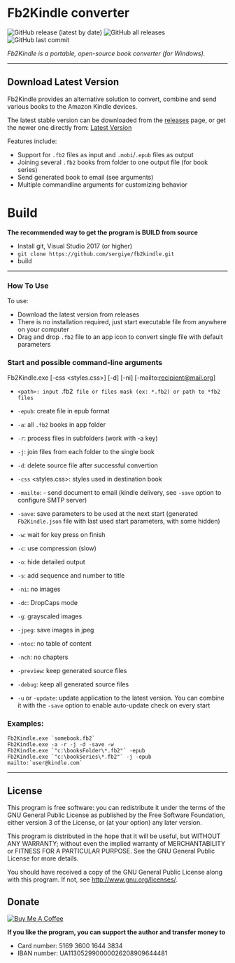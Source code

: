 # Fb2Kindle converter

![GitHub release (latest by date)](https://img.shields.io/github/v/release/sergiye/fb2kindle?style=plastic)
![GitHub all releases](https://img.shields.io/github/downloads/sergiye/fb2kindle/total?style=plastic)
![GitHub last commit](https://img.shields.io/github/last-commit/sergiye/fb2kindle?style=plastic)

*Fb2Kindle is a portable, open-source book converter (for Windows).*

----

## Download Latest Version

Fb2Kindle provides an alternative solution to convert, combine and send various books to the Amazon Kindle devices.

The latest stable version can be downloaded from the [releases](https://github.com/sergiye/fb2kindle/releases) page, or get the newer one directly from:
[Latest Version](https://github.com/sergiye/fb2kindle/releases/latest)

Features include:

  * Support for `.fb2` files as input and `.mobi`/`.epub` files as output
  * Joining several `.fb2` books from folder to one output file (for book series)
  * Send generated book to email (see arguments)
  * Multiple commandline arguments for customizing behavior

# Build

**The recommended way to get the program is BUILD from source**
- Install git, Visual Studio 2017 (or higher)
- `git clone https://github.com/sergiye/fb2kindle.git`
- build

----

### How To Use

To use:
  * Download the latest version from releases
  * There is no installation required, just start executable file from anywhere on your computer
  * Drag and drop `.fb2` file to an app icon to convert single file with default parameters


### Start and possible command-line arguments

  Fb2Kindle.exe <path> [-css <styles.css>] [-d] [-ni] [-mailto:recipient@mail.org]

  * `<path>: input `.fb2` file or files mask (ex: *.fb2) or path to *fb2 files`


  * `-epub`: create file in epub format
  * `-a`: all `.fb2` books in app folder
  * `-r`: process files in subfolders (work with -a key)
  * `-j`: join files from each folder to the single book
  * `-d`: delete source file after successful convertion


  * `-css` <styles.css>: styles used in destination book
  * `-mailto`: - send document to email (kindle delivery, see `-save` option to configure SMTP server)
  * `-save`: save parameters to be used at the next start (generated `Fb2Kindle.json` file with last used start parameters, with some hidden)


  * `-w`: wait for key press on finish
  * `-c`: use compression (slow)
  * `-o`: hide detailed output
  * `-s`: add sequence and number to title
  * `-ni`: no images
  * `-dc`: DropCaps mode
  * `-g`: grayscaled images
  * `-jpeg`: save images in jpeg
  * `-ntoc`: no table of content
  * `-nch`: no chapters


  * `-preview`: keep generated source files
  * `-debug`: keep all generated source files


  * `-u` or `-update`: update application to the latest version. You can combine it with the `-save` option to enable auto-update check on every start

### Examples:

    Fb2Kindle.exe `somebook.fb2`
    Fb2Kindle.exe -a -r -j -d -save -w
    Fb2Kindle.exe `"c:\booksFolder\*.fb2"` -epub
    Fb2Kindle.exe `"c:\bookSeries\*.fb2"` -j -epub mailto:`user@kindle.com`

----

## License

This program is free software: you can redistribute it under the terms of the GNU General Public License as published by the Free Software Foundation, either version 3 of the License, or (at your option) any later version.

This program is distributed in the hope that it will be useful, but WITHOUT ANY WARRANTY; without even the implied warranty of MERCHANTABILITY or FITNESS FOR A PARTICULAR PURPOSE.  See the GNU General Public License for more details.

You should have received a copy of the GNU General Public License  along with this program.  If not, see http://www.gnu.org/licenses/.


## Donate

<a href=https://www.buymeacoffee.com/sergiye>
<img src="https://www.buymeacoffee.com/assets/img/custom_images/yellow_img.png" alt="Buy Me A Coffee" style="height: auto !important;width: auto !important;" />
</a>

**If you like the program, you can support the author and transfer money to**
- Card number: 5169 3600 1644 3834
- IBAN number: UA113052990000026208909644481
